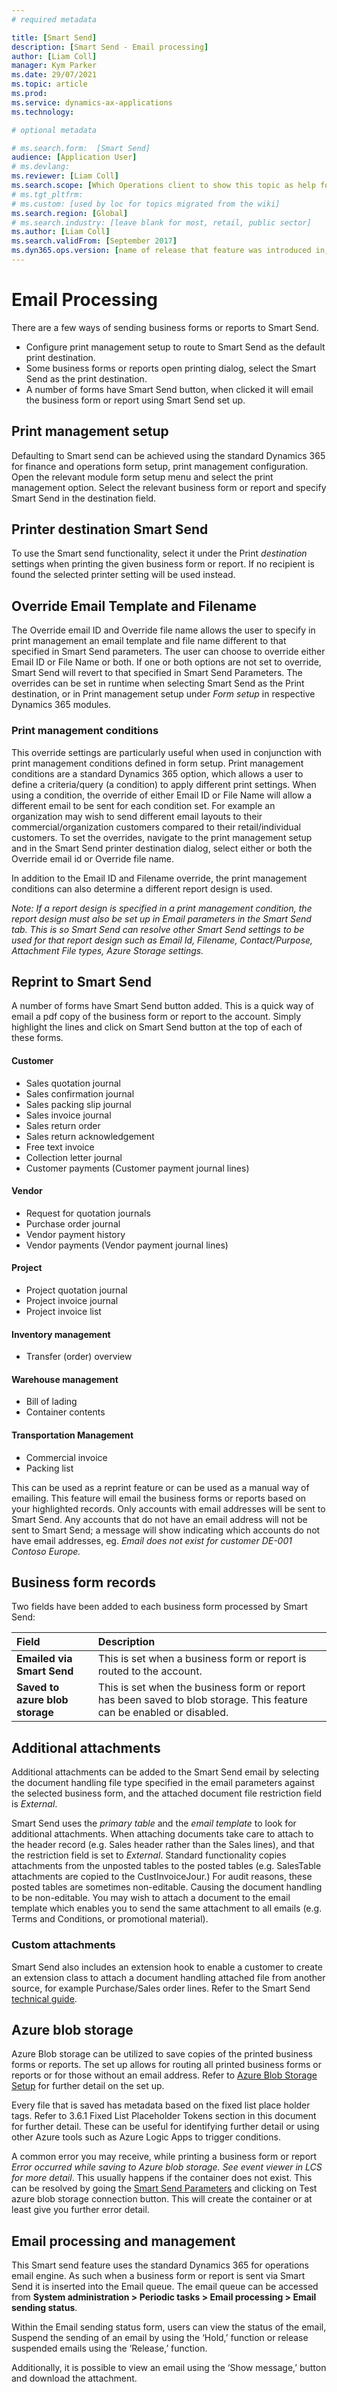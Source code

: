 ```yaml
---
# required metadata

title: [Smart Send]
description: [Smart Send - Email processing]
author: [Liam Coll]
manager: Kym Parker
ms.date: 29/07/2021
ms.topic: article
ms.prod: 
ms.service: dynamics-ax-applications
ms.technology: 

# optional metadata

# ms.search.form:  [Smart Send]
audience: [Application User]
# ms.devlang: 
ms.reviewer: [Liam Coll]
ms.search.scope: [Which Operations client to show this topic as help for, to be set by content strategist, see list here: https://microsoft.sharepoint.com/teams/DynDoc/_layouts/15/WopiFrame.aspx?sourcedoc={23419e1c-eb64-42e9-aa9b-79875b428718}&action=edit&wd=target%28Core%20Dynamics%20AX%20CP%20requirements%2Eone%7C4CC185C0%2DEFAA%2D42CD%2D94B9%2D8F2A45E7F61A%2FVersions%20list%20for%20docs%20topics%7CC14BE630%2D5151%2D49D6%2D8305%2D554B5084593C%2F%29]
# ms.tgt_pltfrm: 
# ms.custom: [used by loc for topics migrated from the wiki]
ms.search.region: [Global]
# ms.search.industry: [leave blank for most, retail, public sector]
ms.author: [Liam Coll]
ms.search.validFrom: [September 2017]
ms.dyn365.ops.version: [name of release that feature was introduced in, see list here: https://microsoft.sharepoint.com/teams/DynDoc/_layouts/15/WopiFrame.aspx?sourcedoc={23419e1c-eb64-42e9-aa9b-79875b428718}&action=edit&wd=target%28Core%20Dynamics%20AX%20CP%20requirements%2Eone%7C4CC185C0%2DEFAA%2D42CD%2D94B9%2D8F2A45E7F61A%2FVersions%20list%20for%20docs%20topics%7CC14BE630%2D5151%2D49D6%2D8305%2D554B5084593C%2F%29]
---
```


# Email Processing
There are a few ways of sending business forms or reports to Smart Send. 
* Configure print management setup to route to Smart Send as the default print destination.
* Some business forms or reports open printing dialog, select the Smart Send as the print destination.
* A number of forms have Smart Send button, when clicked it will email the business form or report using Smart Send set up.

## Print management setup
Defaulting to Smart send can be achieved using the standard Dynamics 365 for finance and operations form setup, print management configuration.  Open the relevant module form setup menu and select the print management option. Select the relevant business form or report and specify Smart Send in the destination field.
 
## Printer destination Smart Send
To use the Smart send functionality, select it under the Print *destination* settings when printing the given business form or report. If no recipient is found the selected printer setting will be used instead. 
 
## Override Email Template and Filename
The Override email ID and Override file name allows the user to specify in print management an email template and file name different to that specified in Smart Send parameters. The user can choose to override either Email ID or File Name or both. If one or both options are not set to override, Smart Send will revert to that specified in Smart Send Parameters.
The overrides can be set in runtime when selecting Smart Send as the Print destination, or in Print management setup under *Form setup* in respective Dynamics 365 modules. 

### Print management conditions
This override settings are particularly useful when used in conjunction with print management conditions defined in form setup. Print management conditions are a standard Dynamics 365 option, which allows a user to define a criteria/query (a condition) to apply different print settings. 
When using a condition, the override of either Email ID or File Name will allow a different email to be sent for each condition set. For example an organization may wish to send different email layouts to their commercial/organization customers compared to their retail/individual customers.
To set the overrides, navigate to the print management setup and in the Smart Send printer destination dialog, select either or both the Override email id or Override file name.

In addition to the Email ID and Filename override, the print management conditions can also determine a different report design is used. 

*Note: If a report design is specified in a print management condition, the report design must also be set up in Email parameters in the Smart Send tab. This is so Smart Send can resolve other Smart Send settings to be used for that report design such as Email Id, Filename, Contact/Purpose, Attachment File types, Azure Storage settings.*

## Reprint to Smart Send
A number of forms have Smart Send button added. This is a quick way of email a pdf copy of the business form or report to the account. Simply highlight the lines and click on Smart Send button at the top of each of these forms.

#### Customer
* Sales quotation journal
*	Sales confirmation journal
*	Sales packing slip journal
*	Sales invoice journal
*	Sales return order
*	Sales return acknowledgement
*	Free text invoice
*	Collection letter journal
*	Customer payments (Customer payment journal lines)
#### Vendor
*	Request for quotation journals
*	Purchase order journal
*	Vendor payment history
*	Vendor payments (Vendor payment journal lines)
#### Project
*	Project quotation journal
*	Project invoice journal
*	Project invoice list
#### Inventory management
*	Transfer (order) overview
#### Warehouse management
*	Bill of lading
*	Container contents
#### Transportation Management
* Commercial invoice
*	Packing list

This can be used as a reprint feature or can be used as a manual way of emailing. This feature will email the business forms or reports based on your highlighted records. Only accounts with email addresses will be sent to Smart Send. Any accounts that do not have an email address will not be sent to Smart Send; a message will show indicating which accounts do not have email addresses, eg. *Email does not exist for customer DE-001 Contoso Europe.*

## Business form records
Two fields have been added to each business form processed by Smart Send:

|  **Field**  | **Description** | 
|:---|:---|     
|  **Emailed via Smart Send**  | This is set when a business form or report is routed to the account. | 
|  **Saved to azure blob storage**  | This is set when the business form or report has been saved to blob storage. This feature can be enabled or disabled. | 

## Additional attachments
Additional attachments can be added to the Smart Send email by selecting the document handling file type specified in the email parameters against the selected business form, and the attached document file restriction field is *External*.

Smart Send uses the *primary table* and the *email template* to look for additional attachments. 
When attaching documents take care to attach to the header record (e.g. Sales header rather than the Sales lines), and that the restriction field is set to *External*. 
Standard functionality copies attachments from the unposted tables to the posted tables (e.g. SalesTable attachments are copied to the CustInvoiceJour.)
For audit reasons, these posted tables are sometimes non-editable. Causing the document handling to be non-editable.
You may wish to attach a document to the email template which enables you to send the same attachment to all emails (e.g. Terms and Conditions, or promotional material).

### Custom attachments
Smart Send also includes an extension hook to enable a customer to create an extension class to attach a document handling attached file from another source, for example Purchase/Sales order lines. Refer to the Smart Send [technical guide](../TECHNICAL-GUIDE/Technical-guide.md).
 
## Azure blob storage
Azure Blob storage can be utilized to save copies of the printed business forms or reports. The set up allows for routing all printed business forms or reports or for those without an email address. Refer to [Azure Blob Storage Setup](../CONFIGURATION/Parameters.md#azure-blob-storage-setup) for further detail on the set up.
 
Every file that is saved has metadata based on the fixed list place holder tags. Refer to 3.6.1 Fixed List Placeholder Tokens section in this document for further detail. These can be useful for identifying further detail or using other Azure tools such as Azure Logic Apps to trigger conditions.

A common error you may receive, while printing a business form or report *Error occurred while saving to Azure blob storage. See event viewer in LCS for more detail*. This usually happens if the container does not exist. This can be resolved by going the [Smart Send Parameters](../CONFIGURATION/Parameters.md) and clicking on Test azure blob storage connection button. This will create the container or at least give you further error detail. 
 
## Email processing and management
This Smart send feature uses the standard Dynamics 365 for operations email engine. As such when a business form or report is sent via Smart Send it is inserted into the Email queue. The email queue can be accessed from **System administration > Periodic tasks > Email processing > Email sending status**.

Within the Email sending status form, users can view the status of the email, Suspend the sending of an email by using the ‘Hold,’ function or release suspended emails using the ‘Release,’ function. 

Additionally, it is possible to view an email using the ‘Show message,’ button and download the attachment.
 
